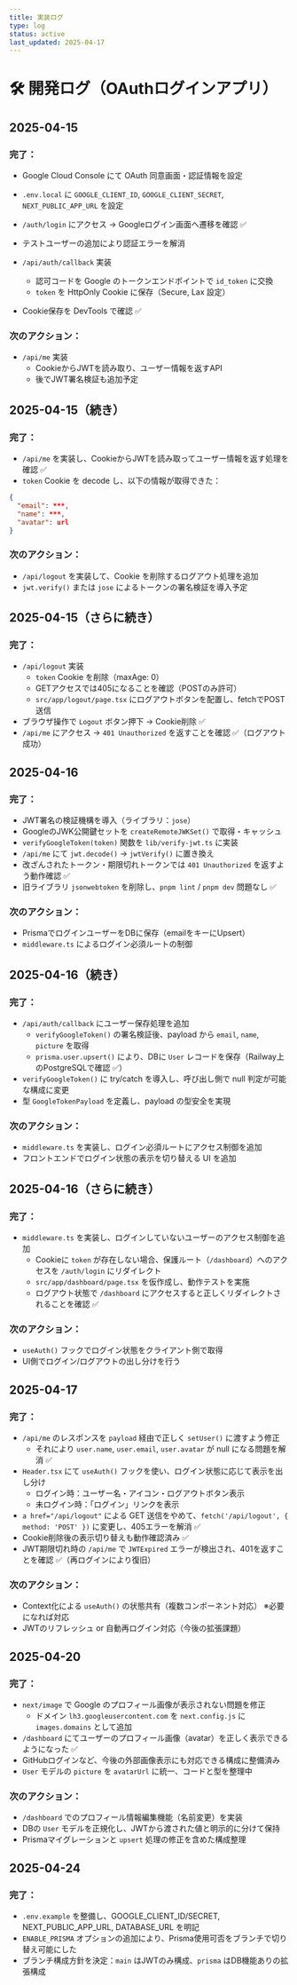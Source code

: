 ```yaml
---
title: 実装ログ
type: log
status: active
last_updated: 2025-04-17
---
```


# 🛠 開発ログ（OAuthログインアプリ）

## 2025-04-15

### 完了：

- Google Cloud Console にて OAuth 同意画面・認証情報を設定
- `.env.local` に `GOOGLE_CLIENT_ID`, `GOOGLE_CLIENT_SECRET`, `NEXT_PUBLIC_APP_URL` を設定
- `/auth/login` にアクセス → Googleログイン画面へ遷移を確認 ✅
- テストユーザーの追加により認証エラーを解消

- `/api/auth/callback` 実装
  - 認可コードを Google のトークンエンドポイントで `id_token` に交換
  - `token` を HttpOnly Cookie に保存（Secure, Lax 設定）
- Cookie保存を DevTools で確認 ✅

### 次のアクション：

- `/api/me` 実装
  - CookieからJWTを読み取り、ユーザー情報を返すAPI
  - 後でJWT署名検証も追加予定

## 2025-04-15（続き）

### 完了：

- `/api/me` を実装し、CookieからJWTを読み取ってユーザー情報を返す処理を確認 ✅
- `token` Cookie を decode し、以下の情報が取得できた：

```json
{
  "email": ***,
  "name": ***,
  "avatar": url
}
```

### 次のアクション：

- `/api/logout` を実装して、Cookie を削除するログアウト処理を追加
- `jwt.verify()` または `jose` によるトークンの署名検証を導入予定

## 2025-04-15（さらに続き）

### 完了：

- `/api/logout` 実装
  - `token` Cookie を削除（maxAge: 0）
  - GETアクセスでは405になることを確認（POSTのみ許可）
  - `src/app/logout/page.tsx` にログアウトボタンを配置し、fetchでPOST送信
- ブラウザ操作で `Logout` ボタン押下 → Cookie削除 ✅
- `/api/me` にアクセス → `401 Unauthorized` を返すことを確認 ✅（ログアウト成功）

## 2025-04-16

### 完了：

- JWT署名の検証機構を導入（ライブラリ：`jose`）
- GoogleのJWK公開鍵セットを `createRemoteJWKSet()` で取得・キャッシュ
- `verifyGoogleToken(token)` 関数を `lib/verify-jwt.ts` に実装
- `/api/me` にて `jwt.decode()` → `jwtVerify()` に置き換え
- 改ざんされたトークン・期限切れトークンでは `401 Unauthorized` を返すよう動作確認 ✅
- 旧ライブラリ `jsonwebtoken` を削除し、`pnpm lint` / `pnpm dev` 問題なし ✅

### 次のアクション：

- PrismaでログインユーザーをDBに保存（emailをキーにUpsert）
- `middleware.ts` によるログイン必須ルートの制御

## 2025-04-16（続き）

### 完了：

- `/api/auth/callback` にユーザー保存処理を追加
  - `verifyGoogleToken()` の署名検証後、payload から `email`, `name`, `picture` を取得
  - `prisma.user.upsert()` により、DBに `User` レコードを保存（Railway上のPostgreSQLで確認 ✅）
- `verifyGoogleToken()` に try/catch を導入し、呼び出し側で null 判定が可能な構成に変更
- 型 `GoogleTokenPayload` を定義し、payload の型安全を実現

### 次のアクション：

- `middleware.ts` を実装し、ログイン必須ルートにアクセス制御を追加
- フロントエンドでログイン状態の表示を切り替える UI を追加

## 2025-04-16（さらに続き）

### 完了：

- `middleware.ts` を実装し、ログインしていないユーザーのアクセス制御を追加
  - Cookieに `token` が存在しない場合、保護ルート（`/dashboard`）へのアクセスを `/auth/login` にリダイレクト
  - `src/app/dashboard/page.tsx` を仮作成し、動作テストを実施
  - ログアウト状態で `/dashboard` にアクセスすると正しくリダイレクトされることを確認 ✅

### 次のアクション：

- `useAuth()` フックでログイン状態をクライアント側で取得
- UI側でログイン/ログアウトの出し分けを行う

## 2025-04-17

### 完了：

- `/api/me` のレスポンスを `payload` 経由で正しく `setUser()` に渡すよう修正
  - それにより `user.name`, `user.email`, `user.avatar` が null になる問題を解消 ✅
- `Header.tsx` にて `useAuth()` フックを使い、ログイン状態に応じて表示を出し分け
  - ログイン時：ユーザー名・アイコン・ログアウトボタン表示
  - 未ログイン時：「ログイン」リンクを表示
- `a href="/api/logout"` による GET 送信をやめて、`fetch('/api/logout', { method: 'POST' })` に変更し、405エラーを解消 ✅
- Cookie削除後の表示切り替えも動作確認済み ✅
- JWT期限切れ時の `/api/me` で `JWTExpired` エラーが検出され、401を返すことを確認 ✅（再ログインにより復旧）

### 次のアクション：

- Context化による `useAuth()` の状態共有（複数コンポーネント対応） ※必要になれば対応
- JWTのリフレッシュ or 自動再ログイン対応（今後の拡張課題）

## 2025-04-20

### 完了：

- `next/image` で Google のプロフィール画像が表示されない問題を修正
  - ドメイン `lh3.googleusercontent.com` を `next.config.js` に `images.domains` として追加
- `/dashboard` にてユーザーのプロフィール画像（avatar）を正しく表示できるようになった ✅
- GitHubログインなど、今後の外部画像表示にも対応できる構成に整備済み
- `User` モデルの `picture` を `avatarUrl` に統一、コードと型を整理中

### 次のアクション：

- `/dashboard` でのプロフィール情報編集機能（名前変更）を実装
- DBの `User` モデルを正規化し、JWTから渡された値と明示的に分けて保持
- Prismaマイグレーションと `upsert` 処理の修正を含めた構成整理

## 2025-04-24

### 完了：

- `.env.example` を整備し、GOOGLE_CLIENT_ID/SECRET, NEXT_PUBLIC_APP_URL, DATABASE_URL を明記
- `ENABLE_PRISMA` オプションの追加により、Prisma使用可否をブランチで切り替え可能にした
- ブランチ構成方針を決定：`main` はJWTのみ構成、`prisma` はDB機能ありの拡張構成
